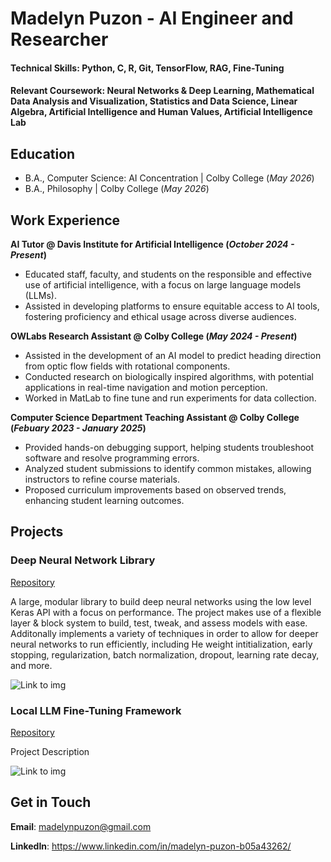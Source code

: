 # Madelyn Puzon - AI Engineer and Researcher

#### **Technical Skills**: Python, C, R, Git, TensorFlow, RAG, Fine-Tuning
#### **Relevant Coursework**: Neural Networks & Deep Learning, Mathematical Data Analysis and Visualization, Statistics and Data Science, Linear Algebra, Artificial Intelligence and Human Values, Artificial Intelligence Lab

## Education	 			        		
- B.A., Computer Science: AI Concentration | Colby College (_May 2026_)
- B.A., Philosophy | Colby College (_May 2026_)

## Work Experience
**AI Tutor @ Davis Institute for Artificial Intelligence (_October 2024 - Present_)**
- Educated staff, faculty, and students on the responsible and effective use of artificial intelligence, with a focus on large language models (LLMs). 
- Assisted in developing platforms to ensure equitable access to AI tools, fostering proficiency and ethical usage across diverse audiences.

**OWLabs Research Assistant @ Colby College (_May 2024 - Present_)**
- Assisted in the development of an AI model to predict heading direction from optic flow fields with rotational components.
- Conducted research on biologically inspired algorithms, with potential applications in real-time navigation and motion perception.
- Worked in MatLab to fine tune and run experiments for data collection.

**Computer Science Department Teaching Assistant @ Colby College (_Febuary 2023 - January 2025_)** 
- Provided hands-on debugging support, helping students troubleshoot software and resolve programming errors.
- Analyzed student submissions to identify common mistakes, allowing instructors to refine course materials.
- Proposed curriculum improvements based on observed trends, enhancing student learning outcomes.

## Projects
### Deep Neural Network Library
[Repository](https://github.com/mkPuzon/Neural-Nets-Library)

A large, modular library to build deep neural networks using the low level Keras API with a focus on performance. The project makes use of a flexible layer & block system to build, test, tweak, and assess models with ease. Additonally implements a variety of techniques in order to allow for deeper neural networks to run efficiently, including He weight intitialization, early stopping, regularization, batch normalization, dropout, learning rate decay, and more.

![Link to img](/path/to/img.jpg)

### Local LLM Fine-Tuning Framework
[Repository](https://github.com/mkPuzon/Portfolio)

Project Description

![Link to img](/path/to/img.jpg)

## Get in Touch
**Email**: madelynpuzon@gmail.com

**LinkedIn**: https://www.linkedin.com/in/madelyn-puzon-b05a43262/
